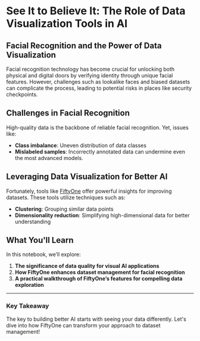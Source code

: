# See It to Believe It: The Role of Data Visualization Tools in AI
## Facial Recognition and the Power of Data Visualization

Facial recognition technology has become crucial for unlocking both physical and digital doors by verifying identity through unique facial features. However, challenges such as lookalike faces and biased datasets can complicate the process, leading to potential risks in places like security checkpoints.

## Challenges in Facial Recognition

High-quality data is the backbone of reliable facial recognition. Yet, issues like:
- **Class imbalance**: Uneven distribution of data classes
- **Mislabeled samples**: Incorrectly annotated data
can undermine even the most advanced models.

## Leveraging Data Visualization for Better AI
Fortunately, tools like [FiftyOne](https://docs.voxel51.com/getting_started/install.html) offer powerful insights for improving datasets. These tools utilize techniques such as:
- **Clustering**: Grouping similar data points
- **Dimensionality reduction**: Simplifying high-dimensional data for better understanding

## What You'll Learn
In this notebook, we’ll explore:
1. **The significance of data quality for visual AI applications**
2. **How FiftyOne enhances dataset management for facial recognition**
3. **A practical walkthrough of FiftyOne’s features for compelling data exploration**

---

### Key Takeaway
The key to building better AI starts with seeing your data differently. Let's dive into how FiftyOne can transform your approach to dataset management!

